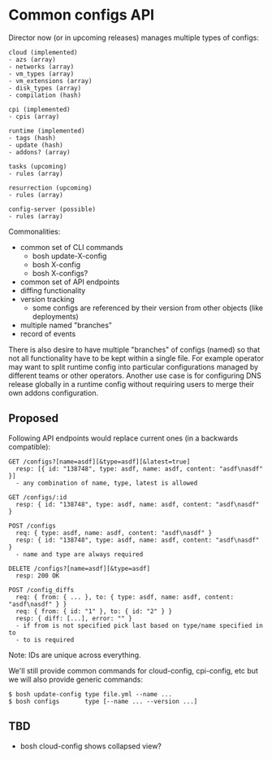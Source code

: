 # Common configs API

Director now (or in upcoming releases) manages multiple types of configs:

```
cloud (implemented)
- azs (array)
- networks (array)
- vm_types (array)
- vm_extensions (array)
- disk_types (array)
- compilation (hash)

cpi (implemented)
- cpis (array)

runtime (implemented)
- tags (hash)
- update (hash)
- addons? (array)

tasks (upcoming)
- rules (array)

resurrection (upcoming)
- rules (array)

config-server (possible)
- rules (array)
```

Commonalities:

- common set of CLI commands
  - bosh update-X-config
  - bosh X-config
  - bosh X-configs?
- common set of API endpoints
- diffing functionality
- version tracking
  - some configs are referenced by their version from other objects (like deployments)
- multiple named "branches"
- record of events

There is also desire to have multiple "branches" of configs (named) so that not all functionality have to be kept within a single file. For example operator may want to split runtime config into particular configurations managed by different teams or other operators. Another use case is for configuring DNS release globally in a runtime config without requiring users to merge their own addons configuration.

## Proposed

Following API endpoints would replace current ones (in a backwards compatible):

```
GET /configs?[name=asdf][&type=asdf][&latest=true]
  resp: [{ id: "138748", type: asdf, name: asdf, content: "asdf\nasdf" }]
  - any combination of name, type, latest is allowed

GET /configs/:id
  resp: { id: "138748", type: asdf, name: asdf, content: "asdf\nasdf" }

POST /configs
  req: { type: asdf, name: asdf, content: "asdf\nasdf" }
  resp: { id: "138748", type: asdf, name: asdf, content: "asdf\nasdf" }
  - name and type are always required

DELETE /configs?[name=asdf][&type=asdf]
  resp: 200 OK

POST /config_diffs
  req: { from: { ... }, to: { type: asdf, name: asdf, content: "asdf\nasdf" } }
  req: { from: { id: "1" }, to: { id: "2" } }
  resp: { diff: [...], error: "" }
  - if from is not specified pick last based on type/name specified in to
  - to is required
```

Note: IDs are unique across everything.

We'll still provide common commands for cloud-config, cpi-config, etc but we will also provide generic commands:

```
$ bosh update-config type file.yml --name ...
$ bosh configs       type [--name ... --version ...]
```

## TBD

- bosh cloud-config shows collapsed view?
